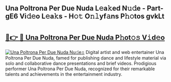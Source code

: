 ## Una Poltrona Per Due Nuda L𝚎a𝚔ed N𝚞𝚍e - Part-gE6 Vi𝚍𝚎o L𝚎a𝚔s - H𝚘𝚝 O𝚗𝚕yf𝚊ns P𝚑𝚘tos gvkLt

# <h2><a href="http://kf3eo6i.oniu.top/?m=Una+Poltrona+Per+Due+Nuda">🔗👉 🔴 Una Poltrona Per Due Nuda P𝚑ot𝚘𝚜 V𝚒d𝚎o</a></h2>

[![Una Poltrona Per Due Nuda Nu𝚍e𝚜](https://i.imgur.com/0qMVB7G.gif)](http://kf3eo6i.oniu.top/?m=Una+Poltrona+Per+Due+Nuda)
Digital artist and web entertainer Una Poltrona Per Due Nuda, famed for publishing dance and lifestyle material via solo and collaborative dance presentations and brief videos. Prodigious performer Una Poltrona Per Due Nuda, recognized for their remarkable talents and achievements in the entertainment industry.  
